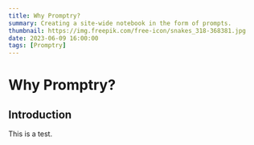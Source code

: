 ```yaml
---
title: Why Promptry?
summary: Creating a site-wide notebook in the form of prompts.
thumbnail: https://img.freepik.com/free-icon/snakes_318-368381.jpg
date: 2023-06-09 16:00:00
tags: [Promptry]
---
```


# Why Promptry?

## Introduction

This is a test. 